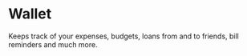 # Wallet

Keeps track of your expenses, budgets, loans from and to friends, bill reminders and much more.
